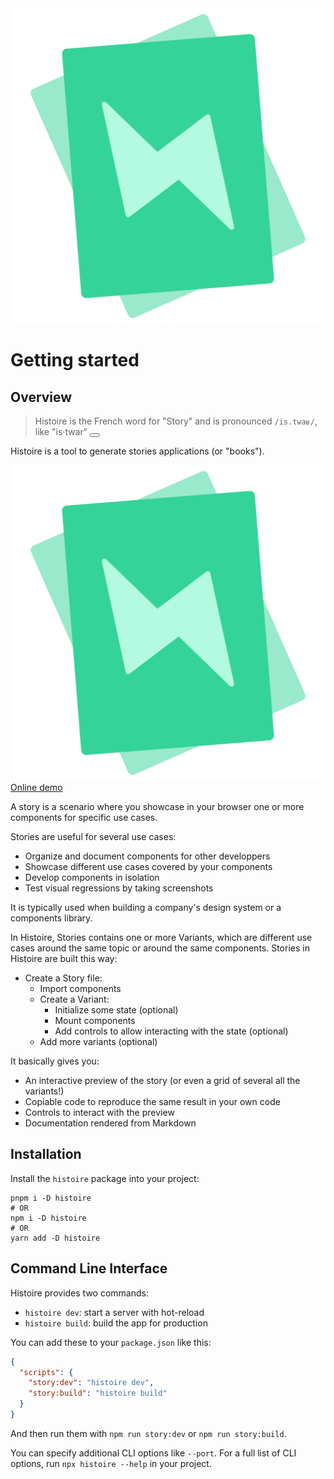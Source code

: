 <script setup>
function playAudio () {
  document.querySelector('#histoire-audio').play()
}
</script>

<audio id="histoire-audio">
  <source src="/histoire.mp3" type="audio/mpeg">
</audio>

<div class="htw-flex htw-justify-center htw-mt-12">
  <img src="/logo.svg" alt="Histoire logo" class="htw-max-h-[256px]">
</div>

# Getting started

## Overview

> Histoire is the French word for "Story" and is pronounced `/is.twaʁ/`, like "is·twar" <button class="htw-btn htw-p-1 htw-leading-none" v-on:click="playAudio"><Icon icon="carbon:volume-up-filled" class="htw-w-4 htw-h-4 htw-align-middle"/></button>

Histoire is a tool to generate stories applications (or "books").

<a href="https://vue3.examples.histoire.dev/" target="_blank" class="htw-btn htw-flex htw-items-center htw-gap-4 htw-p-4 hover:htw-no-underline">
  <img src="/logo.svg" alt="Logo" class="htw-w-8 htw-h-8">
  Online demo
</a>

A story is a scenario where you showcase in your browser one or more components for specific use cases.

Stories are useful for several use cases:
- Organize and document components for other developpers
- Showcase different use cases covered by your components
- Develop components in isolation
- Test visual regressions by taking screenshots

It is typically used when building a company's design system or a components library.

In Histoire, Stories contains one or more Variants, which are different use cases around the same topic or around the same components. Stories in Histoire are built this way:
- Create a Story file:
  - Import components
  - Create a Variant:
    - Initialize some state (optional)
    - Mount components
    - Add controls to allow interacting with the state (optional)
  - Add more variants (optional)

It basically gives you:
- An interactive preview of the story (or even a grid of several all the variants!)
- Copiable code to reproduce the same result in your own code
- Controls to interact with the preview
- Documentation rendered from Markdown

<div class="htw-flex htw-justify-center htw-my-12">
  <SponsorButton/>
</div>

## Installation

Install the `histoire` package into your project:

```shell
pnpm i -D histoire
# OR
npm i -D histoire
# OR
yarn add -D histoire
```

## Command Line Interface

Histoire provides two commands:
- `histoire dev`: start a server with hot-reload
- `histoire build`: build the app for production

You can add these to your `package.json` like this:

```json
{
  "scripts": {
    "story:dev": "histoire dev",
    "story:build": "histoire build"
  }
}
```

And then run them with `npm run story:dev` or `npm run story:build`.

You can specify additional CLI options like `--port`. For a full list of CLI options, run `npx histoire --help` in your project.
